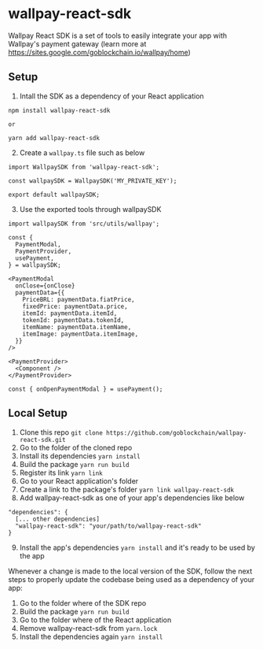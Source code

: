 # wallpay-react-sdk

Wallpay React SDK is a set of tools to easily integrate your app with Wallpay's payment gateway (learn more at https://sites.google.com/goblockchain.io/wallpay/home)

## Setup

1. Intall the SDK as a dependency of your React application

```
npm install wallpay-react-sdk

or

yarn add wallpay-react-sdk
```

2. Create a `wallpay.ts` file such as below

```
import WallpaySDK from 'wallpay-react-sdk';

const wallpaySDK = WallpaySDK('MY_PRIVATE_KEY');

export default wallpaySDK;
```

3. Use the exported tools through wallpaySDK

```
import wallpaySDK from 'src/utils/wallpay';

const {
  PaymentModal,
  PaymentProvider,
  usePayment,
} = wallpaySDK;

<PaymentModal
  onClose={onClose}
  paymentData={{
    PriceBRL: paymentData.fiatPrice,
    fixedPrice: paymentData.price,
    itemId: paymentData.itemId,
    tokenId: paymentData.tokenId,
    itemName: paymentData.itemName,
    itemImage: paymentData.itemImage,
  }}
/>

<PaymentProvider>
  <Component />
</PaymentProvider>

const { onOpenPaymentModal } = usePayment();
```

## Local Setup

1. Clone this repo `git clone https://github.com/goblockchain/wallpay-react-sdk.git`
2. Go to the folder of the cloned repo
3. Install its dependencies `yarn install`
4. Build the package `yarn run build`
5. Register its link `yarn link`
6. Go to your React application's folder
7. Create a link to the package's folder `yarn link wallpay-react-sdk`
8. Add wallpay-react-sdk as one of your app's dependencies like below
  ```
  "dependencies": {
    [... other dependencies]
    "wallpay-react-sdk": "your/path/to/wallpay-react-sdk"
  }
  ```
9. Install the app's dependencies `yarn install` and it's ready to be used by the app

Whenever a change is made to the local version of the SDK, follow the next steps to properly update the codebase being used as a dependency of your app:

1. Go to the folder where of the SDK repo
2. Build the package `yarn run build`
3. Go to the folder where of the React application
4. Remove wallpay-react-sdk from `yarn.lock`
5. Install the dependencies again `yarn install`